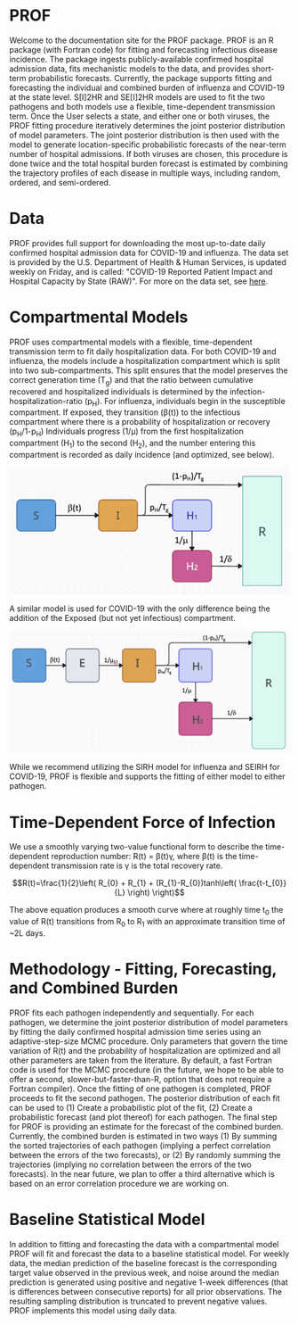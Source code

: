 # PROF

Welcome to the documentation site for the PROF package. PROF is an R package (with Fortran code) for fitting and forecasting infectious disease 
incidence. The package ingests publicly-available
confirmed hospital admission data, fits mechanistic models to the data, and provides short-term 
probabilistic forecasts. Currently, the package supports fitting and forecasting the individual
and combined burden of influenza and COVID-19 at the state level. S[I]2HR and SE[I]2HR models
are used to fit the two pathogens and both models use a flexible, time-dependent transmission term. Once the User
selects a state, and either one or both viruses, the PROF fitting procedure iteratively determines the joint posterior distribution of model
parameters.  The joint posterior distribution is then used with the model to generate location-specific
probabilistic forecasts of the near-term number of hospital admissions. If both viruses are chosen, this procedure is done twice and the total hospital burden forecast is estimated by combining the trajectory profiles of each disease in multiple ways, including random, ordered, and semi-ordered.

# Data
PROF provides full support for downloading the most up-to-date daily confirmed hospital admission data for COVID-19 and influenza. 
The data set is provided by the U.S. Department of Health & Human Services, is updated weekly on Friday, and is called: "COVID-19 Reported Patient Impact and Hospital Capacity by State (RAW)".   For more on the data set, see [here](https://healthdata.gov/dataset/COVID-19-Reported-Patient-Impact-and-Hospital-Capa/6xf2-c3ie).

# Compartmental Models

PROF uses compartmental models with a flexible, time-dependent transmission term to fit daily hospitalization data. For both COVID-19 and influenza, the models include a hospitalization compartment which is split into two sub-compartments. This split ensures that the model preserves the correct generation time (T<sub>g</sub>) and that the ratio between cumulative recovered and hospitalized individuals is determined by the infection-hospitalization-ratio (p<sub>H</sub>). For influenza, individuals begin in the susceptible compartment. If exposed, they transition (&beta;(t)) to the infectious compartment where there is a probability of hospitalization or recovery (p<sub>H</sub>/1-p<sub>H</sub>) Individuals progress (1/&mu;) from the first hospitalization compartment (H<sub>1</sub>) to the second (H<sub>2</sub>), and the number entering this compartment is recorded as daily incidence (and optimized, see below). 


![Influenza Model](img/model_influenza.png)


A similar model is used for COVID-19 with the only difference being the addition of the Exposed (but not yet infectious) compartment.

![covid19 Model](img/model_covid19.png)

While we recommend utilizing the SIRH model for influenza and SEIRH for COVID-19, PROF is flexible and supports the fitting of either model to either pathogen. 

# Time-Dependent Force of Infection

We use a smoothly varying two-value functional form to describe the time-dependent reproduction number: R(t) = &beta;(t)&gamma;, where &beta;(t) is the time-dependent transmission rate is &gamma; is the total recovery rate. 

$$R(t)=\frac{1}{2}\left( R_{0} + R_{1} + (R_{1}-R_{0})tanh\left( \frac{t-t_{0}}{L} \right) \right)$$


The above equation produces a smooth curve where at roughly time t<sub>0</sub> the value of R(t) transitions from R<sub>0</sub> to R<sub>1</sub> 
with an approximate transition time of ~2L days.

# Methodology - Fitting, Forecasting, and Combined Burden
PROF fits each pathogen independently and sequentially.   For each pathogen, we determine the joint posterior distribution of model parameters by fitting the daily confirmed hospital admission time series using an adaptive-step-size MCMC procedure.  Only parameters that govern the time variation of R(t) and the probability of hospitalization are optimized and all other parameters are taken from the literature. By default, a fast Fortran code is used for the MCMC procedure (in the future, we hope to be able to offer a second, slower-but-faster-than-R, option that does not require a Fortran compiler). Once the fitting of one pathogen is completed, PROF proceeds to fit the second pathogen.  The posterior distribution of each fit can be used to (1) Create a probabilistic plot of the fit, (2) Create a probabilistic forecast (and plot thereof) for each pathogen.  The final step for PROF is providing an estimate for the forecast of the combined burden.  Currently, the combined burden is estimated in two ways (1) By summing the sorted trajectories of each pathogen (implying a perfect correlation between the errors of the two forecasts), or (2) By randomly summing the trajectories (implying no correlation between the errors of the two forecasts).  In the near future, we plan to offer a third alternative which is based on an error correlation procedure we are working on.

# Baseline Statistical Model

In addition to fitting and forecasting the data with a compartmental model PROF will fit and forecast the data to a baseline statistical model. For weekly data, the median prediction of the baseline forecast is the corresponding target value observed in the previous week, and noise around the median prediction is generated using positive and negative 1-week differences (that is differences between consecutive reports) for all prior observations.  The resulting sampling distribution is truncated to prevent negative values.  PROF implements this model using daily data. 




